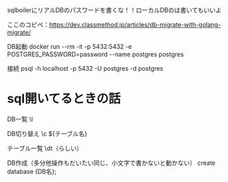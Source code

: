 sqlboilerにリアルDBのパスワードを書くな！！ローカルDBのは書いてもいいよ


ここのコピペ：https://dev.classmethod.jp/articles/db-migrate-with-golang-migrate/

DB起動
docker run --rm -it -p 5432:5432 -e POSTGRES_PASSWORD=password --name postgres postgres

接続
psql -h localhost -p 5432 -U postgres -d postgres

# sql開いてるときの話
DB一覧
\l

DB切り替え
\c ${テーブル名}

テーブル一覧
\dt（らしい）

DB作成（多分他操作もだいたい同じ、小文字で書かないと動かない）
create database {DB名};
